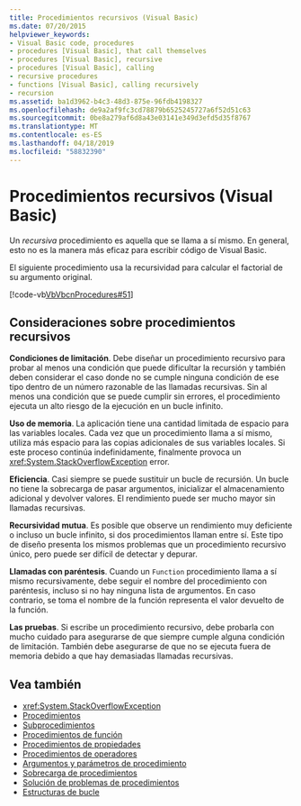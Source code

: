 ```yaml
---
title: Procedimientos recursivos (Visual Basic)
ms.date: 07/20/2015
helpviewer_keywords:
- Visual Basic code, procedures
- procedures [Visual Basic], that call themselves
- procedures [Visual Basic], recursive
- procedures [Visual Basic], calling
- recursive procedures
- functions [Visual Basic], calling recursively
- recursion
ms.assetid: ba1d3962-b4c3-48d3-875e-96fdb4198327
ms.openlocfilehash: de9a2af9fc3cd78879b6525245727a6f52d51c63
ms.sourcegitcommit: 0be8a279af6d8a43e03141e349d3efd5d35f8767
ms.translationtype: MT
ms.contentlocale: es-ES
ms.lasthandoff: 04/18/2019
ms.locfileid: "58832390"
---
```

# <a name="recursive-procedures-visual-basic"></a>Procedimientos recursivos (Visual Basic)
Un *recursiva* procedimiento es aquella que se llama a sí mismo. En general, esto no es la manera más eficaz para escribir código de Visual Basic.  
  
 El siguiente procedimiento usa la recursividad para calcular el factorial de su argumento original.  
  
 [!code-vb[VbVbcnProcedures#51](~/samples/snippets/visualbasic/VS_Snippets_VBCSharp/VbVbcnProcedures/VB/Class1.vb#51)]  
  
## <a name="considerations-with-recursive-procedures"></a>Consideraciones sobre procedimientos recursivos  
 **Condiciones de limitación**. Debe diseñar un procedimiento recursivo para probar al menos una condición que puede dificultar la recursión y también deben considerar el caso donde no se cumple ninguna condición de ese tipo dentro de un número razonable de las llamadas recursivas. Sin al menos una condición que se puede cumplir sin errores, el procedimiento ejecuta un alto riesgo de la ejecución en un bucle infinito.  
  
 **Uso de memoria**. La aplicación tiene una cantidad limitada de espacio para las variables locales. Cada vez que un procedimiento llama a sí mismo, utiliza más espacio para las copias adicionales de sus variables locales. Si este proceso continúa indefinidamente, finalmente provoca un <xref:System.StackOverflowException> error.  
  
 **Eficiencia**. Casi siempre se puede sustituir un bucle de recursión. Un bucle no tiene la sobrecarga de pasar argumentos, inicializar el almacenamiento adicional y devolver valores. El rendimiento puede ser mucho mayor sin llamadas recursivas.  
  
 **Recursividad mutua**. Es posible que observe un rendimiento muy deficiente o incluso un bucle infinito, si dos procedimientos llaman entre sí. Este tipo de diseño presenta los mismos problemas que un procedimiento recursivo único, pero puede ser difícil de detectar y depurar.  
  
 **Llamadas con paréntesis**. Cuando un `Function` procedimiento llama a sí mismo recursivamente, debe seguir el nombre del procedimiento con paréntesis, incluso si no hay ninguna lista de argumentos. En caso contrario, se toma el nombre de la función representa el valor devuelto de la función.  
  
 **Las pruebas**. Si escribe un procedimiento recursivo, debe probarla con mucho cuidado para asegurarse de que siempre cumple alguna condición de limitación. También debe asegurarse de que no se ejecuta fuera de memoria debido a que hay demasiadas llamadas recursivas.  
  
## <a name="see-also"></a>Vea también

- <xref:System.StackOverflowException>
- [Procedimientos](./index.md)
- [Subprocedimientos](./sub-procedures.md)
- [Procedimientos de función](./function-procedures.md)
- [Procedimientos de propiedades](./property-procedures.md)
- [Procedimientos de operadores](./operator-procedures.md)
- [Argumentos y parámetros de procedimiento](./procedure-parameters-and-arguments.md)
- [Sobrecarga de procedimientos](./procedure-overloading.md)
- [Solución de problemas de procedimientos](./troubleshooting-procedures.md)
- [Estructuras de bucle](../../../../visual-basic/programming-guide/language-features/control-flow/loop-structures.md)
